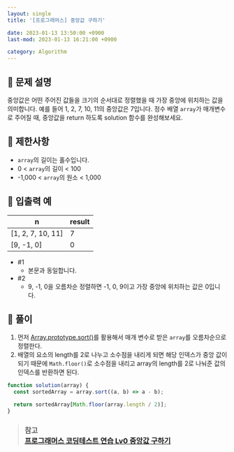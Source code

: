 ```yaml
---
layout: single
title: '[프로그래머스] 중앙값 구하기'

date: 2023-01-13 13:50:00 +0900
last-mod: 2023-01-13 16:21:00 +0900

category: Algorithm
---
```


## 📌 문제 설명

중앙값은 어떤 주어진 값들을 크기의 순서대로 정렬했을 때 가장 중앙에 위치하는 값을 의미합니다. 예를 들어 1, 2, 7, 10, 11의 중앙값은 7입니다. 정수 배열 `array`가 매개변수로 주어질 때, 중앙값을 return 하도록 solution 함수를 완성해보세요.

## 📌 제한사항

- `array`의 길이는 홀수입니다.
- 0 < `array`의 길이 < 100
- -1,000 < `array`의 원소 < 1,000

## 📌 입출력 예

| n                 | result |
| ----------------- | ------ |
| [1, 2, 7, 10, 11] | 7      |
| [9, -1, 0]        | 0      |

- #1
  - 본문과 동일합니다.
- #2
  - 9, -1, 0을 오름차순 정렬하면 -1, 0, 9이고 가장 중앙에 위치하는 값은 0입니다.

## 📌 풀이

1. 먼저 [Array.prototype.sort()](https://developer.mozilla.org/en-US/docs/Web/JavaScript/Reference/Global_Objects/Array/sort)를 활용해서 매개 변수로 받은 `array`를 오름차순으로 정렬한다.
2. 배열의 요소의 length를 2로 나누고 소수점을 내리게 되면 해당 인덱스가 중앙 값이 되기 때문에 `Math.floor()`로 소수점을 내리고 array의 length를 2로 나눠준 값의 인덱스를 반환하면 된다.

```javascript
function solution(array) {
  const sortedArray = array.sort((a, b) => a - b);

  return sortedArray[Math.floor(array.length / 2)];
}
```

> ### 참고<br>[프로그래머스 코딩테스트 연습 Lv0 중앙값 구하기](https://school.programmers.co.kr/learn/courses/30/lessons/120811)
